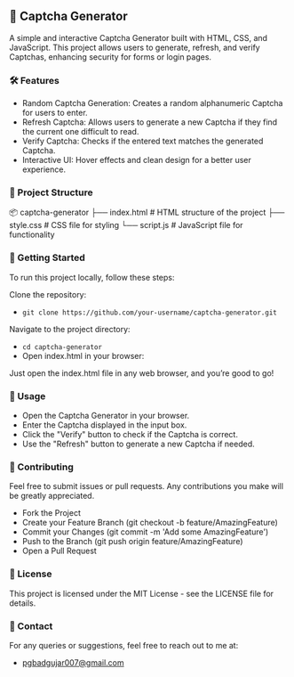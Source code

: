 ## 🧩 Captcha Generator

A simple and interactive Captcha Generator built with HTML, CSS, and JavaScript. This project allows users to generate, refresh, and verify Captchas, enhancing security for forms or login pages.

### 🛠️ Features

- Random Captcha Generation: Creates a random alphanumeric Captcha for users to enter.
- Refresh Captcha: Allows users to generate a new Captcha if they find the current one difficult to read.
- Verify Captcha: Checks if the entered text matches the generated Captcha.
- Interactive UI: Hover effects and clean design for a better user experience.

### 📂 Project Structure


📦 captcha-generator
├── index.html        # HTML structure of the project
├── style.css         # CSS file for styling
└── script.js         # JavaScript file for functionality 


### 🚀 Getting Started

To run this project locally, follow these steps:

Clone the repository:

- ```git clone https://github.com/your-username/captcha-generator.git```

Navigate to the project directory:

- ```cd captcha-generator```
- Open index.html in your browser:

Just open the index.html file in any web browser, and you’re good to go!


### 🎨 Usage

- Open the Captcha Generator in your browser.
- Enter the Captcha displayed in the input box.
- Click the "Verify" button to check if the Captcha is correct.
- Use the "Refresh" button to generate a new Captcha if needed.

### 🤝 Contributing

Feel free to submit issues or pull requests. Any contributions you make will be greatly appreciated.

- Fork the Project
- Create your Feature Branch (git checkout -b feature/AmazingFeature)
- Commit your Changes (git commit -m 'Add some AmazingFeature')
- Push to the Branch (git push origin feature/AmazingFeature)
- Open a Pull Request

### 📜 License
This project is licensed under the MIT License - see the LICENSE file for details.

### 📧 Contact
For any queries or suggestions, feel free to reach out to me at:
- pgbadgujar007@gmail.com

